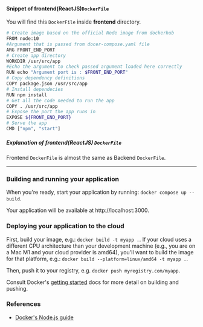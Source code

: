 #### Snippet of frontend(ReactJS)`DockerFile`

You will find this `DockerFile` inside **frontend** directory. 

```bash
# Create image based on the official Node image from dockerhub
FROM node:10
#Argument that is passed from docer-compose.yaml file
ARG FRONT_END_PORT
# Create app directory
WORKDIR /usr/src/app
#Echo the argument to check passed argument loaded here correctly
RUN echo "Argument port is : $FRONT_END_PORT"
# Copy dependency definitions
COPY package.json /usr/src/app
# Install dependecies
RUN npm install
# Get all the code needed to run the app
COPY . /usr/src/app
# Expose the port the app runs in
EXPOSE ${FRONT_END_PORT}
# Serve the app
CMD ["npm", "start"]
```
##### Explanation of frontend(ReactJS) `DockerFile`

Frontend `DockerFile` is almost the same as Backend `DockerFile`.

****

### Building and running your application

When you're ready, start your application by running:
`docker compose up --build`.

Your application will be available at http://localhost:3000.

### Deploying your application to the cloud

First, build your image, e.g.: `docker build -t myapp .`.
If your cloud uses a different CPU architecture than your development
machine (e.g., you are on a Mac M1 and your cloud provider is amd64),
you'll want to build the image for that platform, e.g.:
`docker build --platform=linux/amd64 -t myapp .`.

Then, push it to your registry, e.g. `docker push myregistry.com/myapp`.

Consult Docker's [getting started](https://docs.docker.com/go/get-started-sharing/)
docs for more detail on building and pushing.

### References
* [Docker's Node.js guide](https://docs.docker.com/language/nodejs/)